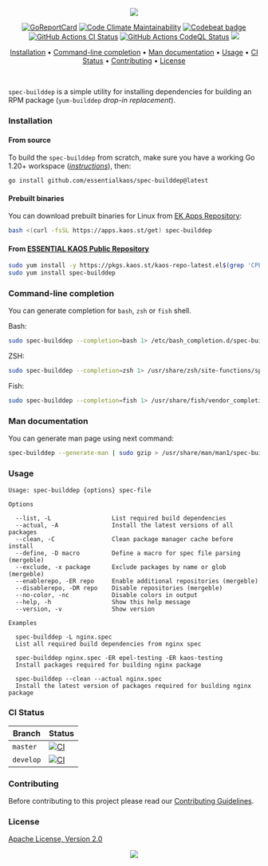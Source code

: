 <p align="center"><a href="#readme"><img src="https://gh.kaos.st/spec-builddep.svg"/></a></p>

<p align="center">
  <a href="https://kaos.sh/r/spec-builddep"><img src="https://kaos.sh/r/spec-builddep.svg" alt="GoReportCard" /></a>
  <a href="https://kaos.sh/l/spec-builddep"><img src="https://kaos.sh/l/1008b1e64602a52fa7d7.svg" alt="Code Climate Maintainability" /></a>
  <a href="https://kaos.sh/b/spec-builddep"><img src="https://kaos.sh/b/e1d77494-93c2-4bd7-aee4-c7898dcb2afa.svg" alt="Codebeat badge" /></a>
  <a href="https://kaos.sh/w/spec-builddep/ci"><img src="https://kaos.sh/w/spec-builddep/ci.svg" alt="GitHub Actions CI Status" /></a>
  <a href="https://kaos.sh/w/spec-builddep/codeql"><img src="https://kaos.sh/w/spec-builddep/codeql.svg" alt="GitHub Actions CodeQL Status" /></a>
  <a href="#license"><img src="https://gh.kaos.st/apache2.svg"></a>
</p>

<p align="center"><a href="#installation">Installation</a> • <a href="#command-line-completion">Command-line completion</a> • <a href="#man-documentation">Man documentation</a> • <a href="#usage">Usage</a> • <a href="#ci-status">CI Status</a> • <a href="#contributing">Contributing</a> • <a href="#license">License</a></p>

<br/>

`spec-builddep` is a simple utility for installing dependencies for building an RPM package (`yum-builddep` _drop-in replacement_).

### Installation

#### From source

To build the `spec-builddep` from scratch, make sure you have a working Go 1.20+ workspace (_[instructions](https://go.dev/doc/install)_), then:

```
go install github.com/essentialkaos/spec-builddep@latest
```

#### Prebuilt binaries

You can download prebuilt binaries for Linux from [EK Apps Repository](https://apps.kaos.st/spec-builddep/latest):

```bash
bash <(curl -fsSL https://apps.kaos.st/get) spec-builddep
```

#### From [ESSENTIAL KAOS Public Repository](https://pkgs.kaos.st)

```bash
sudo yum install -y https://pkgs.kaos.st/kaos-repo-latest.el$(grep 'CPE_NAME' /etc/os-release | tr -d '"' | cut -d':' -f5).noarch.rpm
sudo yum install spec-builddep
```

### Command-line completion

You can generate completion for `bash`, `zsh` or `fish` shell.

Bash:
```bash
sudo spec-builddep --completion=bash 1> /etc/bash_completion.d/spec-builddep
```

ZSH:
```bash
sudo spec-builddep --completion=zsh 1> /usr/share/zsh/site-functions/spec-builddep
```

Fish:
```bash
sudo spec-builddep --completion=fish 1> /usr/share/fish/vendor_completions.d/spec-builddep.fish
```

### Man documentation

You can generate man page using next command:

```bash
spec-builddep --generate-man | sudo gzip > /usr/share/man/man1/spec-builddep.1.gz
```

### Usage

```
Usage: spec-builddep {options} spec-file

Options

  --list, -L                 List required build dependencies
  --actual, -A               Install the latest versions of all packages
  --clean, -C                Clean package manager cache before install
  --define, -D macro         Define a macro for spec file parsing (mergeble)
  --exclude, -x package      Exclude packages by name or glob (mergeble)
  --enablerepo, -ER repo     Enable additional repositories (mergeble)
  --disablerepo, -DR repo    Disable repositories (mergeble)
  --no-color, -nc            Disable colors in output
  --help, -h                 Show this help message
  --version, -v              Show version

Examples

  spec-builddep -L nginx.spec
  List all required build dependencies from nginx spec

  spec-builddep nginx.spec -ER epel-testing -ER kaos-testing
  Install packages required for building nginx package

  spec-builddep --clean --actual nginx.spec
  Install the latest version of packages required for building nginx package
```

### CI Status

| Branch | Status |
|--------|----------|
| `master` | [![CI](https://kaos.sh/w/spec-builddep/ci.svg?branch=master)](https://kaos.sh/w/spec-builddep/ci?query=branch:master) |
| `develop` | [![CI](https://kaos.sh/w/spec-builddep/ci.svg?branch=develop)](https://kaos.sh/w/spec-builddep/ci?query=branch:develop) |

### Contributing

Before contributing to this project please read our [Contributing Guidelines](https://github.com/essentialkaos/contributing-guidelines#contributing-guidelines).

### License

[Apache License, Version 2.0](http://www.apache.org/licenses/LICENSE-2.0)

<p align="center"><a href="https://essentialkaos.com"><img src="https://gh.kaos.st/ekgh.svg"/></a></p>

